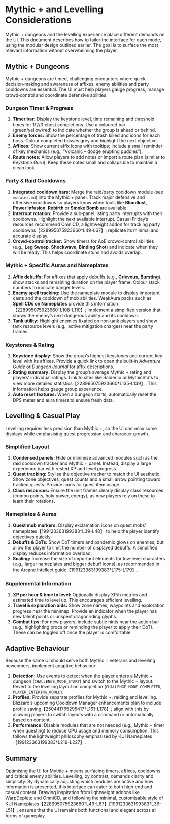 # Mythic + and Levelling Considerations

Mythic + dungeons and the levelling experience place different demands on the UI.  This document describes how to tailor the interface for each mode, using the modular design outlined earlier.  The goal is to surface the most relevant information without overwhelming the player.

## Mythic + Dungeons

Mythic + dungeons are timed, challenging encounters where quick decision‑making and awareness of affixes, enemy abilities and party cooldowns are essential.  The UI must help players gauge progress, manage crowd‑control and coordinate defensive abilities.

### Dungeon Timer & Progress

1. **Timer bar:** Display the keystone level, time remaining and threshold times for 1/2/3‑chest completions.  Use a coloured bar (green/yellow/red) to indicate whether the group is ahead or behind.
2. **Enemy forces:** Show the percentage of trash killed and icons for each boss.  Colour completed bosses grey and highlight the next objective.
3. **Affixes:** Show current affix icons with tooltips; include a small reminder of key mechanics (e.g., “Volcanic – dodge erupting puddles”).
4. **Route notes:** Allow players to add notes or import a route plan (similar to *Keystone Guru*).  Keep these notes small and collapsible to maintain a clean look.

### Party & Raid Cooldowns

1. **Integrated cooldown bars:** Merge the raid/party cooldown module (see `modules.md`) into the Mythic + panel.  Track major defensive and offensive cooldowns so players know when tools like **Bloodlust**, **Power Infusion**, **Rebirth** or **Smoke Bomb** are available.
2. **Interrupt rotation:** Provide a sub‑panel listing party interrupts with their cooldowns.  Highlight the next available interrupt.  Casual Friday’s resources recommend OmniCD, a lightweight addon for tracking party cooldowns【228995075923660†L49-L67】; replicate its minimal and accurate display.
3. **Crowd‑control tracker:** Show timers for AoE crowd‑control abilities (e.g., **Leg Sweep**, **Shockwave**, **Binding Shot**) and indicate when they will be ready.  This helps coordinate stuns and avoids overlap.

### Mythic + Specific Auras and Nameplates

1. **Affix debuffs:** For affixes that apply debuffs (e.g., **Grievous**, **Bursting**), show stacks and remaining duration on the player frame.  Colour stack numbers to indicate danger levels.
2. **Enemy spell tracking:** Use the nameplate module to display important casts and the cooldown of mob abilities.  WeakAura packs such as **Spell CDs on Nameplates** provide this information【228995075923660†L108-L110】; implement a simplified version that shows the enemy’s next dangerous ability and its cooldown.
3. **Tank utility:** Highlight enemies fixated on non‑tank players and show tank resource levels (e.g., active mitigation charges) near the party frames.

### Keystones & Rating

1. **Keystone display:** Show the group’s highest keystones and current key level with its affixes.  Provide a quick link to open the built‑in *Adventure Guide* or *Dungeon Journal* for affix descriptions.
2. **Rating summary:** Display the group’s average Mythic + rating and players’ individual ratings.  Link to sites like Raider.io or MythicStats to view more detailed statistics【228995075923660†L135-L139】.  This information helps gauge group experience.
3. **Auto reset features:** When a dungeon starts, automatically reset the DPS meter and aura timers to ensure fresh data.

## Levelling & Casual Play

Levelling requires less precision than Mythic +, so the UI can relax some displays while emphasising quest progression and character growth.

### Simplified Layout

1. **Condensed panels:** Hide or minimise advanced modules such as the raid cooldown tracker and Mythic + panel.  Instead, display a large experience bar with rested XP and level progress.
2. **Quest tracking:** Stylise the objective tracker to match the UI aesthetic.  Show zone objectives, quest counts and a small arrow pointing toward tracked quests.  Provide icons for quest item usage.
3. **Class resources:** Ensure the unit frames clearly display class resources (combo points, holy power, energy), as new players rely on these to learn their rotations.

### Nameplates & Auras

1. **Quest mob markers:** Display exclamation icons on quest mobs’ nameplates【199123363199383†L39-L48】 to help the player identify objectives quickly.
2. **Debuffs & DoTs:** Show DoT timers and pandemic glows on enemies, but allow the player to limit the number of displayed debuffs.  A simplified display reduces information overload.
3. **Scaling:** Increase the size of important elements for low‑level characters (e.g., larger nameplates and bigger debuff icons), as recommended in the Arcane Intellect guide【199123363199383†L175-L179】.

### Supplemental Information

1. **XP per hour & time to level:** Optionally display XP/h metrics and estimated time to level up.  This encourages efficient levelling.
2. **Travel & exploration aids:** Show zone names, waypoints and exploration progress near the minimap.  Provide an indicator when the player has new talent points or unspent dragonriding glyphs.
3. **Combat tips:** For new players, include subtle hints near the action bar (e.g., highlighting procs or reminding the player to apply their DoT).  These can be toggled off once the player is comfortable.

## Adaptive Behaviour

Because the same UI should serve both Mythic + veterans and levelling newcomers, implement adaptive behaviour:

1. **Detection:** Use events to detect when the player enters a Mythic + dungeon (`CHALLENGE_MODE_START`) and switch to the Mythic + layout.  Revert to the levelling layout on completion (`CHALLENGE_MODE_COMPLETED`, `PLAYER_ENTERING_WORLD`).
2. **Profiles:** Provide separate profiles for Mythic +, raiding and levelling.  Blizzard’s upcoming Cooldown Manager enhancements plan to include profile saving【250441765295417†L161-L178】; align with this by allowing players to switch layouts with a command or automatically based on content.
3. **Performance:** Disable modules that are not needed (e.g., Mythic + timer when questing) to reduce CPU usage and memory consumption.  This follows the lightweight philosophy emphasised by KUI Nameplates【199123363199383†L219-L227】.

## Summary

Optimising the UI for Mythic + means surfacing timers, affixes, cooldowns and critical enemy abilities.  Levelling, by contrast, demands clarity and simplicity.  By dynamically adjusting which modules are active and how information is presented, this interface can cater to both high‑end and casual content.  Drawing inspiration from lightweight addons like WarpDeplete and OmniCD, and following the minimal, customisable style of KUI Nameplates【228995075923660†L49-L67】【199123363199383†L39-L51】, ensures that the UI remains both functional and elegant across all forms of gameplay.